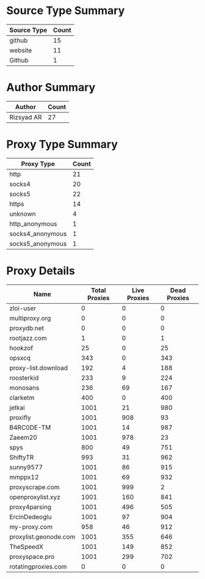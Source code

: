 # Source Type Summary

| Source Type | Count |
|-------------|-------|
| github | 15 |
| website | 11 |
| Github | 1 |


# Author Summary

| Author | Count |
|--------|-------|
| Rizsyad AR | 27 |


# Proxy Type Summary

| Proxy Type | Count |
|------------|-------|
| http | 21 |
| socks4 | 20 |
| socks5 | 22 |
| https | 14 |
| unknown | 4 |
| http_anonymous | 1 |
| socks4_anonymous | 1 |
| socks5_anonymous | 1 |


# Proxy Details

| Name | Total Proxies | Live Proxies | Dead Proxies |
|------|---------------|--------------|---------------|
| zloi-user | 0 | 0 | 0 |
| multiproxy.org | 0 | 0 | 0 |
| proxydb.net | 0 | 0 | 0 |
| rootjazz.com | 1 | 0 | 1 |
| hookzof | 25 | 0 | 25 |
| opsxcq | 343 | 0 | 343 |
| proxy-list.download | 192 | 4 | 188 |
| roosterkid | 233 | 9 | 224 |
| monosans | 236 | 69 | 167 |
| clarketm | 400 | 0 | 400 |
| jetkai | 1001 | 21 | 980 |
| proxifly | 1001 | 908 | 93 |
| B4RC0DE-TM | 1001 | 14 | 987 |
| Zaeem20 | 1001 | 978 | 23 |
| spys | 800 | 49 | 751 |
| ShiftyTR | 993 | 31 | 962 |
| sunny9577 | 1001 | 86 | 915 |
| mmppx12 | 1001 | 69 | 932 |
| proxyscrape.com | 1001 | 999 | 2 |
| openproxylist.xyz | 1001 | 160 | 841 |
| proxy4parsing | 1001 | 496 | 505 |
| ErcinDedeoglu | 1001 | 97 | 904 |
| my-proxy.com | 958 | 46 | 912 |
| proxylist.geonode.com | 1001 | 355 | 646 |
| TheSpeedX | 1001 | 149 | 852 |
| proxyspace.pro | 1001 | 299 | 702 |
| rotatingproxies.com | 0 | 0 | 0 |
